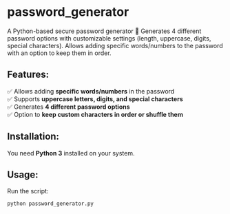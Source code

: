 # password_generator
A Python-based secure password generator 🔑   Generates 4 different password options with customizable settings (length, uppercase, digits, special characters).   Allows adding specific words/numbers to the password with an option to keep them in order.

## Features:
✅ Allows adding **specific words/numbers** in the password  
✅ Supports **uppercase letters, digits, and special characters**  
✅ Generates **4 different password options**  
✅ Option to **keep custom characters in order or shuffle them**  

## Installation:
You need **Python 3** installed on your system.

## Usage:
Run the script:
```bash
python password_generator.py
